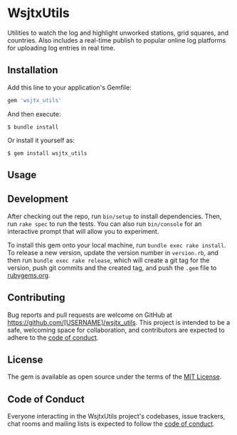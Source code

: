 # WsjtxUtils

Utilities to watch the log and highlight unworked stations, grid squares,
and countries. Also includes a real-time publish to popular online log platforms
for uploading log entries in real time.

## Installation

Add this line to your application's Gemfile:

```ruby
gem 'wsjtx_utils'
```

And then execute:

    $ bundle install

Or install it yourself as:

    $ gem install wsjtx_utils

## Usage



## Development

After checking out the repo, run `bin/setup` to install dependencies. Then, run `rake spec` to run the tests. You can also run `bin/console` for an interactive prompt that will allow you to experiment.

To install this gem onto your local machine, run `bundle exec rake install`. To release a new version, update the version number in `version.rb`, and then run `bundle exec rake release`, which will create a git tag for the version, push git commits and the created tag, and push the `.gem` file to [rubygems.org](https://rubygems.org).

## Contributing

Bug reports and pull requests are welcome on GitHub at https://github.com/[USERNAME]/wsjtx_utils. This project is intended to be a safe, welcoming space for collaboration, and contributors are expected to adhere to the [code of conduct](https://github.com/[USERNAME]/wsjtx_utils/blob/main/CODE_OF_CONDUCT.md).

## License

The gem is available as open source under the terms of the [MIT License](https://opensource.org/licenses/MIT).

## Code of Conduct

Everyone interacting in the WsjtxUtils project's codebases, issue trackers, chat rooms and mailing lists is expected to follow the [code of conduct](https://github.com/[USERNAME]/wsjtx_utils/blob/main/CODE_OF_CONDUCT.md).
